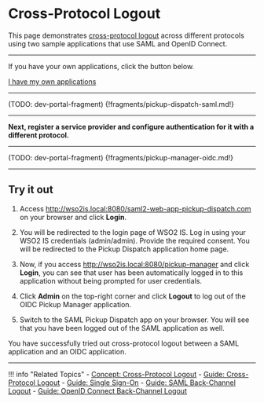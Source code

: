 # Cross-Protocol Logout 

This page demonstrates [cross-protocol logout](TODO:insert-link-to-concept) across different protocols using two sample applications that use SAML and OpenID Connect. 

----

If you have your own applications, click the button below.

<a class="samplebtn_a" href="../../guides/login/cross-protocol-logout"   rel="nofollow noopener">I have my own applications</a>

----

(TODO: dev-portal-fragment)
{!fragments/pickup-dispatch-saml.md!}

----

**Next, register a service provider and configure authentication for it with a different protocol.**

----

(TODO: dev-portal-fragment)
{!fragments/pickup-manager-oidc.md!}

----

## Try it out

1. Access <http://wso2is.local:8080/saml2-web-app-pickup-dispatch.com> on your browser and click **Login**.

2. You will be redirected to the login page of WSO2 IS. Log in using your WSO2 IS credentials (admin/admin). Provide the required consent. You will be redirected to the Pickup Dispatch application home page.

3. Now, if you access <http://wso2is.local:8080/pickup-manager> and click **Login**, you can see that user has been automatically logged in to this application without being prompted for user credentials.

4. Click **Admin** on the top-right corner and click **Logout** to log out of the OIDC Pickup Manager application. 

5. Switch to the SAML Pickup Dispatch app on your browser. You will see that you have been logged out of the SAML application as well. 

You have successfully tried out cross-protocol logout between a SAML application and an OIDC application. 

----

!!! info "Related Topics"
    - [Concept: Cross-Protocol Logout](TODO:insert-link-to-concept)
    - [Guide: Cross-Protocol Logout](../../guides/login/cross-protocol-logout)
    - [Guide: Single Sign-On](../../guides/login/enable-single-sign-on)
    - [Guide: SAML Back-Channel Logout](TODO:insert-link)
    - [Guide: OpenID Connect Back-Channel Logout](../oidc-backchannel-logout)